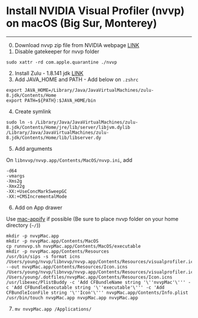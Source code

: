 # Install NVIDIA Visual Profiler (nvvp) on macOS (Big Sur, Monterey)
-----------
0. Download nvvp zip file from NVIDIA webpage [LINK](https://developer.nvidia.com/nvidia-cuda-toolkit-developer-tools-mac-hosts)
1. Disable gatekeeper for nvvp folder

```
sudo xattr -rd com.apple.quarantine ./nvvp
```

2. Install Zulu - 1.8.141 jdk [LINK](https://www.azul.com/downloads/zulu-community/?version=java-8-lts&os=macos&architecture=x86-64-bit&package=jdk&show-old-builds=true)
3. Add JAVA_HOME and PATH - Add below on `.zshrc`
```
export JAVA_HOME=/Library/Java/JavaVirtualMachines/zulu-8.jdk/Contents/Home
export PATH=${PATH}:$JAVA_HOME/bin
```

4. Create symlink
```
sudo ln -s /Library/Java/JavaVirtualMachines/zulu-8.jdk/Contents/Home/jre/lib/server/libjvm.dylib /Library/Java/JavaVirtualMachines/zulu-8.jdk/Contents/Home/lib/libserver.dy
```

5. Add arguments

On `libnvvp/nvvp.app/Contents/MacOS/nvvp.ini`, add 

```
-d64
-vmargs
-Xms2g
-Xmx22g
-XX:+UseConcMarkSweepGC
-XX:+CMSIncrementalMode
```


6. Add on App drawer

Use [mac-appify](https://pypi.org/project/mac-appify/) if possible (Be sure to place nvvp folder on your home directory (`~/`))
```
mkdir -p nvvpMac.app
mkdir -p nvvpMac.app/Contents/MacOS
cp runnvvp.sh nvvpMac.app/Contents/MacOS/executable
mkdir -p nvvpMac.app/Contents/Resources
/usr/bin/sips -s format icns /Users/young/nvvp/libnvvp/nvvp.app/Contents/Resources/visualprofiler.icns --out nvvpMac.app/Contents/Resources/Icon.icns /Users/young/nvvp/libnvvp/nvvp.app/Contents/Resources/visualprofiler.icns /Users/young/.dotfiles/nvvpMac.app/Contents/Resources/Icon.icns
/usr/libexec/PlistBuddy -c 'Add CFBundleName string '\''nvvpMac'\''' -c 'Add CFBundleExecutable string '\''executable'\''' -c 'Add CFBundleIconFile string '\''Icon'\''' nvvpMac.app/Contents/Info.plist
/usr/bin/touch nvvpMac.app nvvpMac.app nvvpMac.app
```

7. `mv nvvpMac.app /Applications/`

